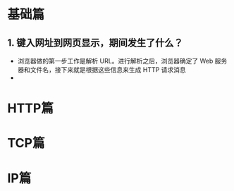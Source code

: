 # 基础篇
## 1. 键入网址到网页显示，期间发生了什么？
- 浏览器做的第一步工作是解析 URL。进行解析之后，浏览器确定了 Web 服务器和文件名，接下来就是根据这些信息来生成 HTTP 请求消息
- 
# HTTP篇
# TCP篇
# IP篇
